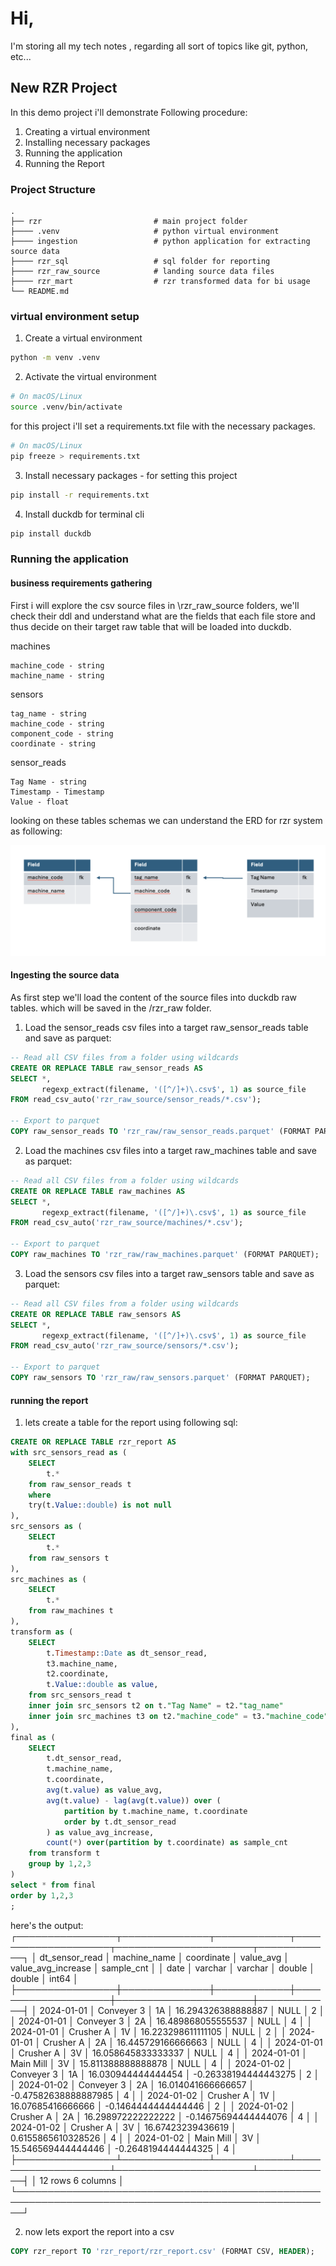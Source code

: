# Hi,

I'm storing all my tech notes , regarding all sort of topics like git, python, etc...

## New RZR Project

In this demo project i'll demonstrate Following procedure:

1. Creating a virtual environment
2. Installing necessary packages
3. Running the application
4. Running the Report

### Project Structure

    .
    ├── rzr                         # main project folder
    ├──── .venv                     # python virtual environment
    ├──── ingestion                 # python application for extracting source data
    ├──── rzr_sql                   # sql folder for reporting
    ├──── rzr_raw_source            # landing source data files
    ├──── rzr_mart                  # rzr transformed data for bi usage
    └── README.md

### virtual environment setup

1. Create a virtual environment

```bash
python -m venv .venv
```

2. Activate the virtual environment

```bash
# On macOS/Linux
source .venv/bin/activate
```

for this project i'll set a requirements.txt file with the necessary packages.

```bash
# On macOS/Linux
pip freeze > requirements.txt
```

3. Install necessary packages - for setting this project

```bash
pip install -r requirements.txt
```

4. Install duckdb for terminal cli

```bash
pip install duckdb
```

### Running the application

#### business requirements gathering

First i will explore the csv source files in \rzr_raw_source folders, we'll check their ddl and
understand what are the fields that each file store and thus decide on their target raw table that will
be loaded into duckdb.

machines

```Text
machine_code - string
machine_name - string
```

sensors

```Text
tag_name - string
machine_code - string
component_code - string
coordinate - string
```

sensor_reads

```Text
Tag Name - string
Timestamp - Timestamp
Value - float
```

looking on these tables schemas we can understand the ERD for rzr system as following:

![RZR System ERD](ERD.png)

#### Ingesting the source data

As first step we'll load the content of the source files into duckdb raw tables.
which will be saved in the /rzr_raw folder.

1. Load the sensor_reads csv files into a target raw_sensor_reads table and save as parquet:

```sql
-- Read all CSV files from a folder using wildcards
CREATE OR REPLACE TABLE raw_sensor_reads AS
SELECT *,
       regexp_extract(filename, '([^/]+)\.csv$', 1) as source_file
FROM read_csv_auto('rzr_raw_source/sensor_reads/*.csv');

-- Export to parquet
COPY raw_sensor_reads TO 'rzr_raw/raw_sensor_reads.parquet' (FORMAT PARQUET);
```

2. Load the machines csv files into a target raw_machines table and save as parquet:

```sql
-- Read all CSV files from a folder using wildcards
CREATE OR REPLACE TABLE raw_machines AS
SELECT *,
       regexp_extract(filename, '([^/]+)\.csv$', 1) as source_file
FROM read_csv_auto('rzr_raw_source/machines/*.csv');

-- Export to parquet
COPY raw_machines TO 'rzr_raw/raw_machines.parquet' (FORMAT PARQUET);
```

3. Load the sensors csv files into a target raw_sensors table and save as parquet:

```sql
-- Read all CSV files from a folder using wildcards
CREATE OR REPLACE TABLE raw_sensors AS
SELECT *,
       regexp_extract(filename, '([^/]+)\.csv$', 1) as source_file
FROM read_csv_auto('rzr_raw_source/sensors/*.csv');

-- Export to parquet
COPY raw_sensors TO 'rzr_raw/raw_sensors.parquet' (FORMAT PARQUET);
```

#### running the report
1. lets create a table for the report using following sql:
```sql
CREATE OR REPLACE TABLE rzr_report AS
with src_sensors_read as (
    SELECT
        t.*
    from raw_sensor_reads t
    where
    try(t.Value::double) is not null
),
src_sensors as (
    SELECT
        t.*
    from raw_sensors t
),
src_machines as (
    SELECT
        t.*
    from raw_machines t
),
transform as (
    SELECT
        t.Timestamp::Date as dt_sensor_read,
        t3.machine_name,
        t2.coordinate,
        t.Value::double as value,
    from src_sensors_read t
    inner join src_sensors t2 on t."Tag Name" = t2."tag_name"
    inner join src_machines t3 on t2."machine_code" = t3."machine_code"
),
final as (
    SELECT
        t.dt_sensor_read,
        t.machine_name,
        t.coordinate,
        avg(t.value) as value_avg,
        avg(t.value) - lag(avg(t.value)) over (
            partition by t.machine_name, t.coordinate
            order by t.dt_sensor_read
        ) as value_avg_increase,
        count(*) over(partition by t.coordinate) as sample_cnt
    from transform t
    group by 1,2,3
)
select * from final
order by 1,2,3
;
```

here's the output:
┌────────────────┬──────────────┬────────────┬────────────────────┬──────────────────────┬────────────┐
│ dt_sensor_read │ machine_name │ coordinate │     value_avg      │  value_avg_increase  │ sample_cnt │
│      date      │   varchar    │  varchar   │       double       │        double        │   int64    │
├────────────────┼──────────────┼────────────┼────────────────────┼──────────────────────┼────────────┤
│ 2024-01-01     │ Conveyer 3   │ 1A         │ 16.294326388888887 │                 NULL │          2 │
│ 2024-01-01     │ Conveyer 3   │ 2A         │ 16.489868055555537 │                 NULL │          4 │
│ 2024-01-01     │ Crusher A    │ 1V         │ 16.223298611111105 │                 NULL │          2 │
│ 2024-01-01     │ Crusher A    │ 2A         │ 16.445729166666663 │                 NULL │          4 │
│ 2024-01-01     │ Crusher A    │ 3V         │ 16.058645833333337 │                 NULL │          4 │
│ 2024-01-01     │ Main Mill    │ 3V         │ 15.811388888888878 │                 NULL │          4 │
│ 2024-01-02     │ Conveyer 3   │ 1A         │ 16.030944444444454 │ -0.26338194444443275 │          2 │
│ 2024-01-02     │ Conveyer 3   │ 2A         │ 16.014041666666657 │ -0.47582638888887985 │          4 │
│ 2024-01-02     │ Crusher A    │ 1V         │  16.07685416666666 │  -0.1464444444444446 │          2 │
│ 2024-01-02     │ Crusher A    │ 2A         │ 16.298972222222222 │ -0.14675694444444076 │          4 │
│ 2024-01-02     │ Crusher A    │ 3V         │  16.67423239436619 │   0.6155865610328526 │          4 │
│ 2024-01-02     │ Main Mill    │ 3V         │ 15.546569444444446 │  -0.2648194444444325 │          4 │
├────────────────┴──────────────┴────────────┴────────────────────┴──────────────────────┴────────────┤
│ 12 rows                                                                                   6 columns │
└─────────────────────────────────────────────────────────────────────────────────────────────────────┘

2. now lets export the report into a csv

```sql
COPY rzr_report TO 'rzr_report/rzr_report.csv' (FORMAT CSV, HEADER);
```
